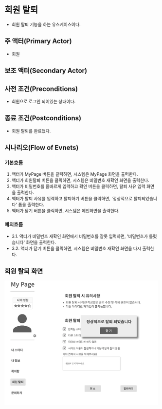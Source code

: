 # 회원 탈퇴

- 회원 탈퇴 기능을 하는 유스케이스이다.

## 주 액터(Primary Actor)

- 회원

## 보조 액터(Secondary Actor)

## 사전 조건(Preconditions)

- 회원으로 로그인 되어있는 상태이다.

## 종료 조건(Postconditions)

- 회원 탈퇴를 완료했다.

## 시나리오(Flow of Evnets)

### 기본흐름
1. 액터가 MyPage 버튼을 클릭하면,
시스템은 MyPage 화면을 출력한다.
2. 액터가 회원탈퇴 버튼을 클릭하면,
시스템은 비밀번호 재확인 화면을 출력한다.
3. 액터가 비밀번호를 올바르게 입력하고 확인 버튼을 클릭하면,
탈퇴 사유 입력 화면을 출력한다.
4. 액터가 탈퇴 사유를 입력하고 탈퇴하기 버튼을 클릭하면,
'정상적으로 탈퇴되었습니다' 폼을 출력한다.
5. 액터가 닫기 버튼을 클릭하면,
시스템은 메인화면을 출력한다.

### 예외흐름
- 3.1. 액터가 비밀번호 재확인 화면에서 비밀번호를 잘못 입력하면,
'비밀번호가 틀렸습니다' 화면을 출력한다.
- 3.2. 액터가 닫기 버튼을 클릭하면,
시스템은 비밀번호 재확인 화면을 다시 출력한다.

## 회원 탈퇴 화면
![회원탈퇴](./images/회원탈퇴.png)

